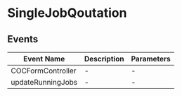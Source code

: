 # SingleJobQoutation

## Events

<!-- @vuese:SingleJobQoutation:events:start -->
|Event Name|Description|Parameters|
|---|---|---|
|COCFormController|-|-|
|updateRunningJobs|-|-|

<!-- @vuese:SingleJobQoutation:events:end -->



